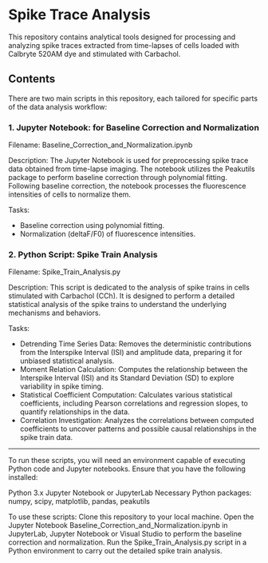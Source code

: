# Spike Trace Analysis
This repository contains analytical tools designed for processing and analyzing spike traces extracted from time-lapses of cells loaded with Calbryte 520AM dye and stimulated with Carbachol.

## Contents
There are two main scripts in this repository, each tailored for specific parts of the data analysis workflow:

### 1. Jupyter Notebook: for Baseline Correction and Normalization
  Filename: Baseline_Correction_and_Normalization.ipynb
  
  Description:
  The Jupyter Notebook is used for preprocessing spike trace data obtained from time-lapse imaging. The notebook utilizes the Peakutils package to perform baseline correction through polynomial fitting. Following baseline correction, the notebook processes the fluorescence intensities of cells to normalize them.
  
  Tasks:
  - Baseline correction using polynomial fitting.
  - Normalization (deltaF/F0) of fluorescence intensities.


### 2. Python Script: Spike Train Analysis
  Filename: Spike_Train_Analysis.py
  
  Description:
  This script is dedicated to the analysis of spike trains in cells stimulated with Carbachol (CCh). It is designed to perform a detailed statistical analysis of the spike trains to understand the underlying mechanisms and behaviors.
  
  Tasks:
  - Detrending Time Series Data: Removes the deterministic contributions from the Interspike Interval (ISI) and amplitude data, preparing it for unbiased statistical analysis.
  - Moment Relation Calculation: Computes the relationship between the Interspike Interval (ISI) and its Standard Deviation (SD) to explore variability in spike timing.
  - Statistical Coefficient Computation: Calculates various statistical coefficients, including Pearson correlations and regression slopes, to quantify relationships in the data.
  - Correlation Investigation: Analyzes the correlations between computed coefficients to uncover patterns and possible causal relationships in the spike train data.

---------------------------------------------------------------------------------------------------------------------------------------------------------------------------------------------------
To run these scripts, you will need an environment capable of executing Python code and Jupyter notebooks. Ensure that you have the following installed:

Python 3.x
Jupyter Notebook or JupyterLab
Necessary Python packages: numpy, scipy, matplotlib, pandas, peakutils

To use these scripts:
Clone this repository to your local machine.
Open the Jupyter Notebook Baseline_Correction_and_Normalization.ipynb in JupyterLab, Jupyter Notebook or Visual Studio to perform the baseline correction and normalization.
Run the Spike_Train_Analysis.py script in a Python environment to carry out the detailed spike train analysis.
